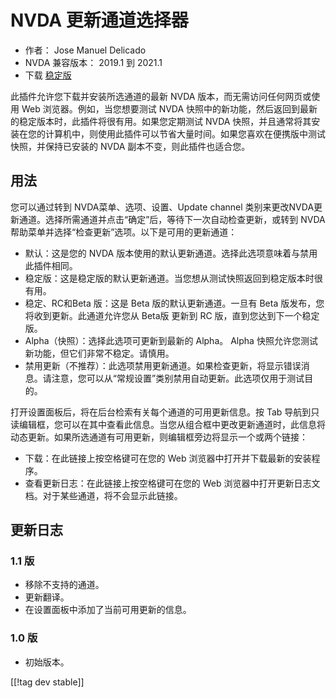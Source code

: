 # NVDA 更新通道选择器 #

* 作者： Jose Manuel Delicado
* NVDA 兼容版本： 2019.1 到 2021.1
* 下载 [稳定版][1]

此插件允许您下载并安装所选通道的最新 NVDA 版本，而无需访问任何网页或使用 Web 浏览器。例如，当您想要测试 NVDA
快照中的新功能，然后返回到最新的稳定版本时，此插件将很有用。如果您定期测试 NVDA
快照，并且通常将其安装在您的计算机中，则使用此插件可以节省大量时间。如果您喜欢在便携版中测试快照，并保持已安装的 NVDA 副本不变，则此插件也适合您。

## 用法

您可以通过转到 NVDA菜单、选项、设置、Update channel
类别来更改NVDA更新通道。选择所需通道并点击“确定”后，等待下一次自动检查更新，或转到 NVDA
帮助菜单并选择“检查更新”选项。以下是可用的更新通道：

* 默认：这是您的 NVDA 版本使用的默认更新通道。选择此选项意味着与禁用此插件相同。
* 稳定版：这是稳定版的默认更新通道。当您想从测试快照返回到稳定版本时很有用。
* 稳定、RC和Beta 版：这是 Beta 版的默认更新通道。一旦有 Beta 版发布，您将收到更新。此通道允许您从 Beta版 更新到 RC
  版，直到您达到下一个稳定版。
* Alpha（快照）：选择此选项可更新到最新的 Alpha。 Alpha 快照允许您测试新功能，但它们非常不稳定。请慎用。
* 禁用更新（不推荐）：此选项禁用更新通道。如果检查更新，将显示错误消息。请注意，您可以从“常规设置”类别禁用自动更新。此选项仅用于测试目的。

打开设置面板后，将在后台检索有关每个通道的可用更新信息。按 Tab
导航到只读编辑框，您可以在其中查看此信息。当您从组合框中更改更新通道时，此信息将动态更新。如果所选通道有可用更新，则编辑框旁边将显示一个或两个链接：

* 下载：在此链接上按空格键可在您的 Web 浏览器中打开并下载最新的安装程序。
* 查看更新日志：在此链接上按空格键可在您的 Web 浏览器中打开更新日志文档。对于某些通道，将不会显示此链接。

## 更新日志

### 1.1 版

* 移除不支持的通道。
* 更新翻译。
* 在设置面板中添加了当前可用更新的信息。

### 1.0 版

* 初始版本。

[[!tag dev stable]]

[1]: https://addons.nvda-project.org/files/get.php?file=updchannelselect
